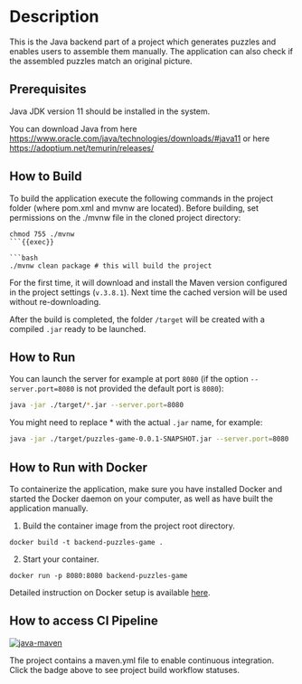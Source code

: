 # Description
This is the Java backend part of a project which generates puzzles and enables users to assemble them manually. 
The application can also check if the assembled puzzles match an original picture. 

## Prerequisites
Java JDK version 11 should be installed in the system.

You can download Java from here https://www.oracle.com/java/technologies/downloads/#java11
or here https://adoptium.net/temurin/releases/

## How to Build
  
To build the application execute the following commands in the project folder (where pom.xml and mvnw are located). Before building, set permissions on the ./mvnw file in the cloned project directory:
```
chmod 755 ./mvnw
```{{exec}}

```bash
./mvnw clean package # this will build the project
```
For the first time, it will download and install the Maven version configured in the project settings (`v.3.8.1`). Next time the cached version will be used without re-downloading.

After the build is completed, the folder `/target` will be created with a compiled `.jar` ready to be launched.

## How to Run
You can launch the server for example at port `8080`
(if the option `--server.port=8080` is not provided the default port is `8080`):
```bash
java -jar ./target/*.jar --server.port=8080
```
You might need to replace * with the actual `.jar` name, for example:
```bash
java -jar ./target/puzzles-game-0.0.1-SNAPSHOT.jar --server.port=8080
```

## How to Run with Docker
To containerize the application, make sure you have installed Docker and started the Docker daemon on your computer, as well as have built the application manually.
1. Build the container image from the project root directory. 
```
docker build -t backend-puzzles-game .
```
2. Start your container.
```
docker run -p 8080:8080 backend-puzzles-game
```
Detailed instruction on Docker setup is available [here](https://docs.docker.com/get-started/02_our_app/).

## How to access CI Pipeline 
[![java-maven](https://github.com/tetianadivnych/backend-puzzles-game/actions/workflows/maven.yml/badge.svg)](https://github.com/tetianadivnych/backend-puzzles-game/actions/workflows/maven.yml)

The project contains a maven.yml file to enable continuous integration. Click the badge above to see project build workflow statuses.
